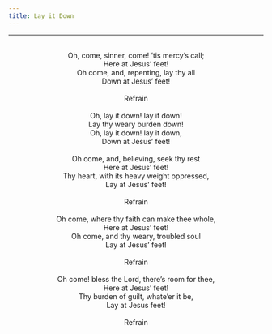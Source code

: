 ```yaml
---
title: Lay it Down
---
```


---
<center>
<br/>
Oh, come, sinner, come! ’tis mercy’s call;<br/>
Here at Jesus’ feet!<br/>
Oh come, and, repenting, lay thy all<br/>
Down at Jesus’ feet!<br/>
<br/>
Refrain<br/>
<br/>
Oh, lay it down! lay it down!<br/>
Lay thy weary burden down!<br/>
Oh, lay it down! lay it down,<br/>
Down at Jesus’ feet!<br/>
<br/>
Oh come, and, believing, seek thy rest<br/>
Here at Jesus’ feet!<br/>
Thy heart, with its heavy weight oppressed,<br/>
Lay at Jesus’ feet!<br/>
<br/>
Refrain<br/>
<br/>
Oh come, where thy faith can make thee whole,<br/>
Here at Jesus’ feet!<br/>
Oh come, and thy weary, troubled soul<br/>
Lay at Jesus’ feet!<br/>
<br/>
Refrain<br/>
<br/>
Oh come! bless the Lord, there’s room for thee,<br/>
Here at Jesus’ feet!<br/>
Thy burden of guilt, whate’er it be,<br/>
Lay at Jesus feet!<br/>
<br/>
Refrain<br/>

</center>